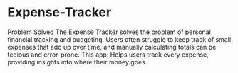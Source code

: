# Expense-Tracker
Problem Solved The Expense Tracker solves the problem of personal financial tracking and budgeting. Users often struggle to keep track of small expenses that add up over time, and manually calculating totals can be tedious and error-prone. This app:  Helps users track every expense, providing insights into where their money goes.

